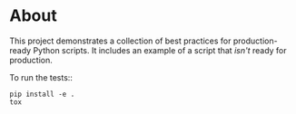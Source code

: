 About
=====

This project demonstrates a collection of best practices for production-ready
Python scripts. It includes an example of a script that *isn't* ready for
production.

To run the tests::

    pip install -e .
    tox
